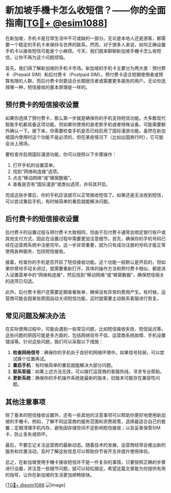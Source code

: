 # 新加坡手機卡怎么收短信？——你的全面指南[[TG💪+ @esim1088](https://t.me/s/esim1088)]

在新加坡，手机卡是日常生活中不可或缺的一部分。无论是本地人还是游客，都需要一个稳定的手机卡来保持与世界的联系。然而，对于很多人来说，如何正确设置手机卡以接收短信可能是个小麻烦。今天，我们就来聊聊新加坡手機卡怎么收短信，让你不再为这个问题烦恼。

首先，我们得了解新加坡的手机卡市场。新加坡的手机卡主要分为两大类：预付费卡（Prepaid SIM）和后付费卡（Postpaid SIM）。预付费卡适合短期使用者或预算有限的人群，而后付费卡则更适合长期居住者或需要更多服务的用户。无论你选择哪一种，短信接收的基本原理是一样的。

## 预付费卡的短信接收设置

如果你选择了预付费卡，那么第一步就是确保你的手机支持短信功能。大多数现代智能手机都具备这项功能，但如果你使用的是老款手机或者特殊设备，可能需要额外确认一下。接下来，你需要检查手机是否已经启用了国际漫游功能。虽然在新加坡国内使用时这个功能不是必须的，但在某些情况下（比如出国旅行时），它可能会派上用场。

要检查并启用国际漫游功能，你可以按照以下步骤操作：

1. 打开手机的设置菜单。
2. 找到“网络和连接”选项。
3. 点击“移动网络”或“蜂窝数据”。
4. 查看是否有“国际漫游”或类似选项，并将其开启。

完成这些步骤后，你的手机应该就可以正常接收短信了。如果还是无法收到短信，可以尝试重启手机，有时候简单的重启就能解决问题。

## 后付费卡的短信接收设置

后付费卡的设置过程与预付费卡大致相同，但由于后付费卡通常会绑定银行账户或其他支付方式，因此在设置过程中需要更加注意细节。首先，确保你的手机号码已经在运营商系统中注册完毕。这一步非常重要，因为只有成功注册的号码才能正常使用各种服务，包括短信接收。

接着，检查你的手机是否开启了短信接收功能。这个功能一般默认是开启的，但如果你曾经手动关闭过，就需要重新打开。具体的操作方法和预付费卡相似，都是进入设置菜单中的“网络和连接”，然后找到“移动网络”或“蜂窝数据”，确保短信相关的选项已勾选。

此外，后付费卡用户还需要定期查看账单，确保没有异常的费用产生。有时候，运营商可能会因某些原因自动关闭短信功能，这时就需要主动联系客服进行恢复。

## 常见问题及解决办法

在实际使用过程中，可能会遇到一些常见问题，比如短信接收失败、短信延迟等。这些问题的原因可能是多方面的，包括网络信号不佳、运营商系统故障、手机设置错误等。针对这些问题，我们可以采取以下措施：

1. **检查网络信号**：确保你的手机处于良好的网络环境中。如果信号较弱，可以尝试换个位置再试。
2. **重启手机**：有时候简单的重启就能解决大部分问题。
3. **联系客服**：如果上述方法无效，可以拨打运营商的客服热线，寻求专业帮助。
4. **更新系统**：确保你的手机操作系统是最新的版本，旧版本可能存在兼容性问题。

## 其他注意事项

除了基本的短信接收设置外，还有一些其他的注意事项可以帮助你更好地使用新加坡的手機卡。例如，了解不同运营商的服务范围和资费政策，选择最适合自己的套餐；定期清理手机内存，避免因存储空间不足影响短信接收；以及妥善保管SIM卡，防止丢失或损坏。

最后，不要忘记关注运营商的最新动态。随着技术的发展，运营商经常会推出新的服务和优惠活动，及时了解这些信息可以帮助你节省开支并提升使用体验。

总之，在新加坡使用手機卡接收短信并不是一件复杂的事情，只要按照正确的步骤进行设置，并注意一些细节问题，就可以轻松搞定。希望这篇文章能为你提供有用的指导，让你在新加坡的生活更加顺畅愉快。

[[TG💪+ @esim1088](https://t.me/s/esim1088) ![Image](https://i.postimg.cc/4NQfJmqS/Snipaste-2025-05-13-00-14-12.png)]